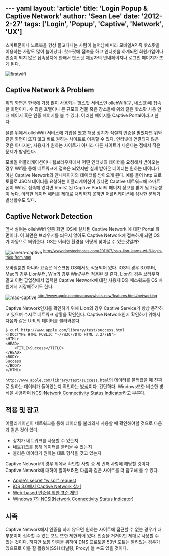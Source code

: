 --- yaml
layout: 'article'
title: 'Login Popup & Captive Network'
author: 'Sean Lee'
date: '2012-2-27'
tags: ['Login', 'Popup', 'Captive', 'Network', 'UX']
---

스마트폰이나 노트북을 항상 들고다니는 사람이 늘어남에 따라 모바일AP 즉 핫스팟을 이용하는 사람도 많이 늘어났다. 핫스팟에 접속을 하고 인터넷을 하게되면 회원가입이나 인증이 되지 않은 접속장치에 한해서 핫스팟 제공자의 안내페이지나 로그인 페이지가 뜨게 된다.

![firstwifi][]

## Captive Network & Problem

위의 화면은 한국에 가장 많이 사용되는 핫스팟 서비스인 ollehWifi(구, 네스팟)에 접속한 화면이다. 수 많은 호텔이나 큰 규모의 건물 혹은 장소들에 위와 같은 핫스팟 사용 안내 페이지 혹은 인증 페이지를 볼 수 있다. 이러한 페이지를 Captive Portal이라고 한다.

물론 위에서 ollehWifi 서비스에 가입을 했고 해당 장치가 적절히 인증을 받았다면 위와 같은 화면이 뜨지 않고 바로 원하는 사이트로 이동할 수 있다. 인터넷에 연결되지 않은 것은 아니지만, 사용자가 원하는 사이트가 아니라 다른 사이트가 나온다는 점에서 작은 문제가 발생한다.

모바일 어플리케이션이나 웹브라우저에서 어떤 인터넷의 데이터를 요청해서 받아오는 경우 Wifi를 통해 네트워크에 접속은 되었지만 실제 받아온 데이터는 원하는 데이터가 아닌 Captive Network의 안내페이지의 데이터를 받아오게 된다. 예를 들어 http 프로토콜로 JSON 데이터를 요청하는 어플리케이션이 있다면 Captive 네트워크에 스마트폰이 Wifi로 접속해 있다면 html로 된 Captive Portal의 페이지 정보를 받게 될 가능성이 높다. 이러한 데이터 에러를 제대로 처리하지 못하면 어플리케이션에 심각한 문제가 발생할수도 있다.

## Captive Network Detection

앞서 살펴본 ollehWifi 인증 화면 iOS에 설치된 Captive Network 에 대한 Portal 화면이다. 이 화면은 브라우저를 띄우지 않아도 Captive Network에 접속하게 되면 OS가 자동으로 띄워준다. OS는 이러한 환경을 어떻게 찾아낼 수 있는것일까? 

![panera-captive][]
<sup>http://www.docstechnotes.com/2011/07/os-x-lion-learns-wi-fi-login-trick-from.html</sup>

모바일뿐만 아니라 요즘은 데스크톱 OS에서도 적용되어 있다. iOS의 경우 3.0부터, Mac의 경우 Lion부터, Win의 경우 Win7부터 적용된 것 같다. Lion의 경우 브라우저 말고 이런 팝업창에서 입력한 Captive Network에 대한 사용자ID와 패스워드를 OS 차원에서 저장해주기도 한다.

![mac-captive][]
<sup>http://www.apple.com/macosx/whats-new/features.html#networking</sup>

Captive Network인지를 확인하기 위해 Lion의 경우 Captive Service가 항상 동작하고 있으며 수시로 네트워크 상황을 확인한다. Captive Network인지 확인하기 위해서 다음과 같은 URL의 데이터를 불러와본다.

    $ curl http://www.apple.com/library/test/success.html
    <!DOCTYPE HTML PUBLIC "-//W3C//DTD HTML 3.2//EN">
    <HTML>
    <HEAD>
    	<TITLE>Success</TITLE>
    </HEAD>
    <BODY>
    Success
    </BODY>
    </HTML>

<code>http://www.apple.com/library/test/success.html</code>의 데이터를 불러왔을 때 진짜로 원하는 데이터가 들어있는지 확인하는 [방식][Apple's secret "wispr" request]이다. 간단하다. Windows또한 비슷한 방식을 사용하며 [NCSI:Network Connectivity Status Indicator][Windows 7의 NCSI(Network Connectivity Status Indicator)]라고 부른다.

## 적용 및 참고

어플리케이션이 네트워크를 통해 데이터를 불러와서 사용할 때 확인해야할 것으로 다음과 같은 것이 있다.

* 장치가 네트워크를 사용할 수 있는지
* 네트워크를 통해 데이터를 불러올 수 있는지
* 불러온 데이터가 원하는 대로 형식을 갖고 있는지

Captive Network의 경우 위에서 확인할 사항 중 세 번째 사항에 해당할 것이다. Captive Network에 대하여 알아보려면 다음과 같은 사이트를 더 참고해 볼 수 있다.

* [Apple's secret "wispr" request]
* [iOS 3.0에서 Captive Network 찾기]
* [Web-based 인증을 위한 표준 제안]
* [Windows 7의 NCSI(Network Connectivity Status Indicator)]

## 사족

Captive Network에서 인증을 하지 않으면 원하는 사이트에 접근할 수 없는 경우가 대부분이며 접속할 수 있는 포트 또한 제한되어 있다. 인증을 거쳐야만 제대로 사용할 수 있는 것이다. 하지만 보통 인증을 위하여 DNS 프로토콜 53번 포트는 열려있는 경우가 있으므로 이를 잘 활용해(SSH 터널링, Proxy) 볼 수도 있을 것이다.

[firstwifi]: /articles/2012/captive-network/firstwifi.jpg
[panera-captive]: /articles/2012/captive-network/panera-captive.png
[mac-captive]: /articles/2012/captive-network/mac-captive.png

[Apple's secret "wispr" request]: http://erratasec.blogspot.com/2010/09/apples-secret-wispr-request.html
[iOS 3.0에서 Captive Network 찾기]: http://www.mactalk.com.au/31/66812-iphone-3-0-wireless-captive-portal-support.html
[Web-based 인증을 위한 표준 제안]: http://tools.ietf.org/html/draft-nottingham-http-portal-02
[Windows 7의 NCSI(Network Connectivity Status Indicator)]: http://blog.superuser.com/2011/05/16/windows-7-network-awareness/

